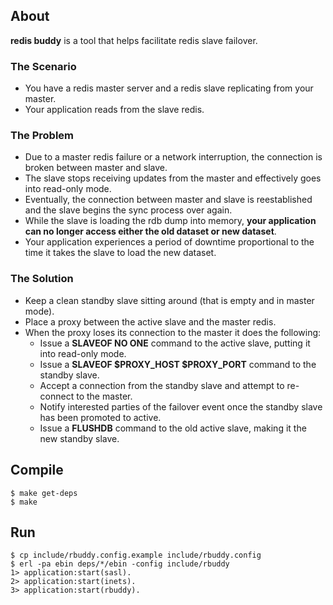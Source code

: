 ## About

**redis buddy** is a tool that helps facilitate redis slave failover.

### The Scenario

* You have a redis master server and a redis slave replicating from your master.
* Your application reads from the slave redis.

### The Problem

* Due to a master redis failure or a network interruption, the connection is broken between master and slave.
* The slave stops receiving updates from the master and effectively goes into read-only mode.
* Eventually, the connection between master and slave is reestablished and the slave begins the sync process over again.
* While the slave is loading the rdb dump into memory, **your application can no longer access either the old dataset or new dataset**.
* Your application experiences a period of downtime proportional to the time it takes the slave to load the new dataset.

### The Solution

* Keep a clean standby slave sitting around (that is empty and in master mode).
* Place a proxy between the active slave and the master redis.
* When the proxy loses its connection to the master it does the following:
  * Issue a **SLAVEOF NO ONE** command to the active slave, putting it into read-only mode.
  * Issue a **SLAVEOF $PROXY\_HOST $PROXY\_PORT** command to the standby slave.
  * Accept a connection from the standby slave and attempt to re-connect to the master.
  * Notify interested parties of the failover event once the standby slave has been promoted to active.
  * Issue a **FLUSHDB** command to the old active slave, making it the new standby slave.

## Compile

    $ make get-deps
    $ make

## Run

    $ cp include/rbuddy.config.example include/rbuddy.config
    $ erl -pa ebin deps/*/ebin -config include/rbuddy
    1> application:start(sasl).
    2> application:start(inets).
    3> application:start(rbuddy).

